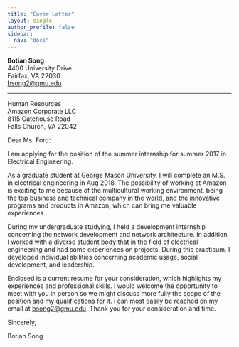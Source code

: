 ```yaml
---
title: "Cover Letter"
layout: single
author_profile: false
sidebar:
  nav: "docs"
---
```

**Botian Song**  
4400 University Drive  
Fairfax, VA 22030  
bsong2@gmu.edu  
***  
Human Resources  
Amazon Corporate LLC  
8115 Gatehouse Road  
Falls Church, VA 22042  

Dear Ms. Ford:  

I am applying for the position of the summer internship for summer 2017 in Electrical Engineering.

As a graduate student at George Mason University, I will complete an M.S. in electrical engineering in Aug 2018. The possibility of working at Amazon is exciting to me because of the multicultural working environment, being the top business and technical company in the world, and the innovative programs and products in Amazon, which can bring me valuable experiences.

During my undergraduate studying, I held a development internship concerning the network development and network architecture. In addition, I worked with a diverse student body that in the field of electrical engineering and had some experiences on projects. During this practicum, I developed individual abilities concerning academic usage, social development, and leadership.

Enclosed is a current resume for your consideration, which highlights my experiences and professional skills. I would welcome the opportunity to meet with you in person so we might discuss more fully the scope of the position and my qualifications for it. I can most easily be reached on my email at bsong2@gmu.edu. Thank you for your consideration and time.

Sincerely,  

Botian Song



